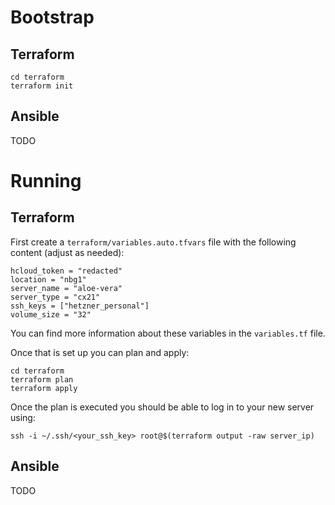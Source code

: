 # Bootstrap

## Terraform

```
cd terraform
terraform init
```

## Ansible
TODO

# Running

## Terraform

First create a `terraform/variables.auto.tfvars` file with the following content (adjust as needed):

```
hcloud_token = "redacted"
location = "nbg1"
server_name = "aloe-vera"
server_type = "cx21"
ssh_keys = ["hetzner_personal"]
volume_size = "32"
```
You can find more information about these variables in the `variables.tf` file.

Once that is set up you can plan and apply:
```
cd terraform
terraform plan
terraform apply
```

Once the plan is executed you should be able to log in to your new server using:
```
ssh -i ~/.ssh/<your_ssh_key> root@$(terraform output -raw server_ip)
```

## Ansible
TODO
